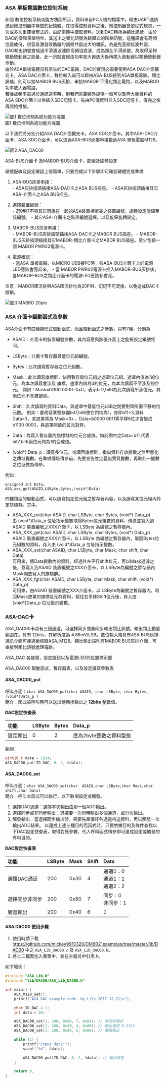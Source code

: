 
### ASA 單板電腦數位控制系統

如圖 數位控制系統功能方塊圖所示，資料來自PC人機的檔案中，經由UART通訊送到微控制器中存放於記憶體。在取得控制資料之後，微控制器會依程式規畫，一次或多次重覆循環式的，由記憶體中讀取資料，送到DAC轉換為類比訊號，由於DAC的零階保值特性，其送出之類比訊號為跳躍式的階梯訊號，這種訊會有高頻協震成份，很容易激發致動器的調頻共震出大的雜訊，為避免高頻協波共震，DAC輸出訊號會經過平滑濾波濾除高頻協震波，成為類比平滑訊號，為取得足夠驅動致動器之能量，此一訊號會經由功率放大器放大後再饋入致動器以驅動致動器作動。  
由於ASA單板電體沒有原生的DAC電路，DAC的實現必需要使用ASA DAC介面擴充卡。ASA DAC介面卡，數位輸入端可以經由ASA-BUS接到ASA單板電腦。類比訊端，則可以接MABOR BUS灰排，串接MABOR 平滑化類比電路，以及MABOR功率放大器電路。  
若播放頻率高過於通訊速率時，則我們需要額外提供一個可以暫存大量資料的ASA SDC介面卡以供插入SDC記憶卡。先由PC傳資料並入SDC記憶卡，傳完之後再開始播放。


![圖1 數位控制系統功能方塊圖](./img/DAC_1.png)  
圖1 數位控制系統功能方塊圖

以下我們將分別介紹ASA DAC介面擴充卡，ASA SDC介面卡。其中ASA-DAC介面卡、ASA SDC介面卡，可以透過ASA-BUS灰排串接接到ASA 單板電腦M128。

![圖2 ASA_DAC00](./img/DAC_2.png)  

ASA-BUS介面卡 及MABOR-BUS介面卡，配線及硬體設定

硬體配線及設定確認上很簡單，只要完成以下步驟即可確認硬體完成準備
  1. ASA-BUS灰排串接：  
    - ASA灰排插頭插接ASA-DAC卡之ASA BUS插座。
    - ASA灰排插頭插接其它ASA-介面卡之ASA BUS插座。

  2. 選擇裝置編號：  
    - 選0到7不與其它同串在一起的ASA裝置相衝突之裝置編號，旋轉設定旋鈕至該編號。
    - 其它ASA-介面卡之裝置編號選擇，以及旋鈕旋轉設定。

  3. MABOR-BUS灰排串接：  
    - MABOR-BUS灰排插頭插接ASA-DAC卡之MABOR BUS插座。
    - MABOR-BUS灰排插頭插接其它MABOR-類比介面卡之MABOR BUS插座。至少包括一個 MABOR PWR02電源卡。

  4. 電源確認：  
    - 當ASA 單板電腦，以MICRO USB接PC時，各ASA-BUS介面卡上的電源LED應該會亮起來。
    - 當 MABOR PWR02電源卡插入MABOR-BUS灰排後，各MABOR-BUS之類比介面卡的電源LED應該都會亮。

注意：MABOR匯流排與ASA匯流排均為20PIN，切記不可混接，以免造成DAC卡毀損。

![圖3 MABRO 20pin](./img/DAC_3.png)  

### ASA 介面卡驅動函式及參數

ASA介面卡有四種類形式驅動函式，而且驅動函式之參數，只有7種，分別為

  - ASAID：介面卡的裝置編號參數，其內容應與該張介面上之旋扭設定編號相同。  
  - LSByte：介面卡暫存器最低位元組編號。
  - Bytes：此次讀寫暫存器之位元組數。
  - Mask：此次讀寫旗標群，佔用暫存器位元組之遮罩位元組。遮罩內值為1的位元，為本次讀寫會涉及  旗標，遮罩內值為0的位元，為本次讀寫不至涉及的位元。
    例如：Mask=b1100 0000=0xC，表示bit7,bit6為此次讀寫所涉位元。其他位元不會被讀寫。
  - Shift：此次讀寫的資料Data，與遮罩中最低位元LSB之間要對齊所需平移的位元數。
    例如：要改寫某暫存器bit7,bit6使它們均為1，亦即b11=3,資料Data=3，其遮罩將為 Mask=0x  ，Data=b0000 0011需平移6位才會變成b1100 0000，與遮罩開放的位元對齊。
  - Data：為寫入暫存器內旗標群的位元合成值。如前例中之Data=b11,代表bit7,bit6兩位元均為1的合成值。

  - (void*) Data_p：讀寫多位元，或讀回旗標群，指向資料存放變數之無型態化之傳址變數。在準備傳址傳參前，先要宣告並定義出實質變數，再取此一變數之位址做為傳參。

  例如：
  ```
  unsigned int Data;
  ASA_xxx_get(ASAID,LSByte,Bytes,(void*)Data)
  ```    

四種類型的驅動函式，可以讀寫指定位元組之暫存器內容，以及讀寫某位元組內特定旗標群。其中。
  - ASA_XXX_put(char ASAID, char LSByte, char Bytes, (void\*) Data_p)  
      由 (void\*)Data_p 位址指示變數取得Bytes位元組數的資料，傳送並寫入到 ASAID 裝置編號之XXX介面卡，以 LSByte 為編號之暫存器內。
  - ASA_XXX_get(char ASAID, char LSByte, char Bytes, (void\*) Data_p)  
       ASAID 裝置編號之XXX介面卡，以 LSByte 為編號之暫存器內，取回Bytes位元組數的資料，存入由 (void\*)Data_p 位址指示變數。
  - ASA_XXX_set(char ASAID, char LSByte, char Mask, char shift, char Data)  
      可用來，將Data變數內的資料，經過往左平行shift位元，再以Mask過濾之後，蓋寫入到ASAID 裝置編號之XXX介面卡，以 LSByte為編號之暫存器內Mask開放寫入的旗標群。
  - ASA_XXX_fgt(char ASAID, char LSByte, char Mask, char shift, (void\*) Data_p)  
      可用來，由ASAID 裝置編號之XXX介面卡，以 LSByte為編號之暫存器內，取回Mask遮罩的旗標位元群資料，經往右平移Shift位元後，存入由 (void\*)Data_p 位址指示變數。

### ASA-DAC卡

ASA_DAC00卡具有三個通道，可選擇同步或非同步輸出類比訊號。輸出類比動態範圍在。具有 12bits，其解析度為 4.88mV/LSB。數位輸入端具有ASA BUS灰排通訊介面可接通微控器ASA_M128。類比輸出端則有MABOR BUS灰排介面，可串接到類比訊號處理電路。

ASA_DAC 各接頭，設定旋鈕以及電源LED的位置標示圖

ASA_DAC00 驅動函式，暫存器表，以及設定讀寫參數表

#### ASA_DAC00_put
呼叫介面：`char ASA_DAC00_put(char ASAID, char LSByte, char Bytes, (void*)Data_p )`   
簡介：函式被呼叫時可以送出待轉換輸出之 **12bits** 整數值。  

**DAC設定快查表**

| 功能 | LSByte | Bytes |  Data_p |
| :--- | :----- | :--- | :---- |
| 設定輸出 | 0 | 2 | 應為2byte整數之資料型態 |

範例：
``` c
uint16_t data = 1024;
ASA_DAC00_put(ID_DAC, 0, 2, &data);
```

#### ASA_DAC00_set
呼叫介面：`char ASA_DAC00_set(char  ASAID,char LSByte,char Mask,char shift,char Data)`  
簡介：呼叫本函式可以執行，以下數項設定或觸發。  
  1. 選擇DAC通道：選擇本次輸出由那一個ADC輸出。
  2. 選擇同步或非同步輸出：選擇要一次同時輸出多個通道，或分次輸出。
  3. 觸發輸出：當選擇同步輸出時，需要先準備好各通道待送資料，再以觸發一次輸出ADC結果。
以達成上述三種目的而函式時，只要依據目的及條件查找以下DAC設定快查表，取得對應參數，代入呼叫函式傳參即可達成設定或觸發的呼叫目的。

**DAC設定快查表**  

| 功能 | LSByte | Mask | Shift | Data |
| :--- | :----- | :--- | :---- | :--- |
| 選擇DAC通道 | 200 | 0x30 | 4 | 通道0：0 <br> 通道1：1 <br> 通道2：2 |
| 選擇同步非同步 | 200 | 0x80 | 7 | 同步：0 <br> 非同步：1 |
| 觸發輸出 | 200 | 0x40 | 6 | 1 |


#### ASA DAC00 使用步驟

1. 使用時請下載 https://github.com/mickey9910326/OM6021examples/tree/master/lib/DAC00 中之 `ASA_Lib_DAC00.c` 及 `ASA_Lib_DAC00.h`。    
2. 將上二檔案加入專案中，並在主程式中引用.h。

如下範例：

``` c
#include "ASA_Lib.h"
#include "lib/DAC00/ASA_Lib_DAC00.h"

int main() {
    ASA_M128_set();
    printf("ASA_DAC example code. by LiYu 2017.12.21\n");

    char ID_DAC = 1;
    int data = 20;

	ASA_DAC00_set(1, 200, 0x80, 7, 0x01); // 非同步模式
    ASA_DAC00_set(1, 200, 0x30, 4, 0x00); // 輸出通道 0 S1S2
	ASA_DAC00_set(1, 200, 0x40, 6, 0x00); // 觸發輸出

    while (1) {
        printf("input data:");
        scanf("%d", &data);

        ASA_DAC00_put(ID_DAC, 0, 2, &data);	// 輸出波型
    }

    return 0;
}
```
